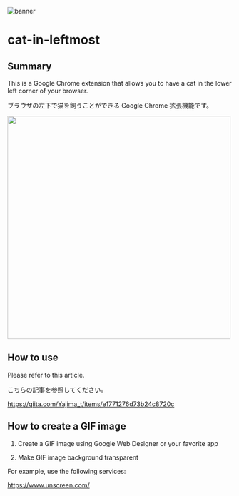 
![banner](https://user-images.githubusercontent.com/44424270/232451165-ce2a0a00-bf61-4b0d-b871-b530b0af0b95.png)

# cat-in-leftmost

## Summary

This is a Google Chrome extension that allows you to have a cat in the lower left corner of your browser.

ブラウザの左下で猫を飼うことができる Google Chrome 拡張機能です。

<img src="https://user-images.githubusercontent.com/44424270/229729160-7f0a6364-ea93-42fa-97e9-9b831810b853.gif" width="500px">

## How to use

Please refer to this article.

こちらの記事を参照してください。

https://qiita.com/Yajima_t/items/e1771276d73b24c8720c

## How to create a GIF image

1. Create a GIF image using Google Web Designer or your favorite app

2. Make GIF image background transparent

For example, use the following services:

https://www.unscreen.com/

